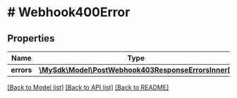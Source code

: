 # # Webhook400Error

## Properties

Name | Type | Description | Notes
------------ | ------------- | ------------- | -------------
**errors** | [**\MySdk\Model\PostWebhook403ResponseErrorsInner[]**](PostWebhook403ResponseErrorsInner.md) |  | [optional]

[[Back to Model list]](../../README.md#models) [[Back to API list]](../../README.md#endpoints) [[Back to README]](../../README.md)
